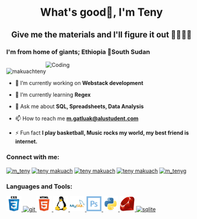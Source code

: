 
<h1 align="center"> What's good👋, I'm Teny</h1>
<h2 align="center"> Give me the materials and I'll figure it out 🧑🏿‍💻😎</h2>
<h3 align="left"> I'm from home of giants; Ethiopia 🎌South Sudan </h3>
<img align="right" alt="Coding" width="400" src="https://img.freepik.com/free-vector/cartoon-style-nerd-character-design_52683-81717.jpg?size=338&ext=jpg">

<p align="left"> <img src="https://komarev.com/ghpvc/?username=makuachteny&label=Profile%20views&color=0e75b6&style=flat" alt="makuachteny" /> </p>

- 🔭 I’m currently working on **Webstack development**

- 🌱 I’m currently learning **Regex**

- 💬 Ask me about **SQL, Spreadsheets, Data Analysis**

- 📫 How to reach me **m.gatluak@alustudent.com**

- ⚡ Fun fact **I play basketball, Music rocks my world, my best friend is internet.**

<h3 align="left">Connect with me:</h3>
<p align="left">
<a href="https://twitter.com/m_teny" target="blank"><img align="center" src="https://raw.githubusercontent.com/rahuldkjain/github-profile-readme-generator/master/src/images/icons/Social/twitter.svg" alt="m_teny" height="30" width="40" /></a>
<a href="https://linkedin.com/in/teny makuach" target="blank"><img align="center" src="https://raw.githubusercontent.com/rahuldkjain/github-profile-readme-generator/master/src/images/icons/Social/linked-in-alt.svg" alt="teny makuach" height="30" width="40" /></a>
<a href="https://kaggle.com/teny makuach" target="blank"><img align="center" src="https://raw.githubusercontent.com/rahuldkjain/github-profile-readme-generator/master/src/images/icons/Social/kaggle.svg" alt="teny makuach" height="30" width="40" /></a>
<a href="https://fb.com/teny makuach" target="blank"><img align="center" src="https://raw.githubusercontent.com/rahuldkjain/github-profile-readme-generator/master/src/images/icons/Social/facebook.svg" alt="teny makuach" height="30" width="40" /></a>
<a href="https://instagram.com/m_tenyg" target="blank"><img align="center" src="https://raw.githubusercontent.com/rahuldkjain/github-profile-readme-generator/master/src/images/icons/Social/instagram.svg" alt="m_tenyg" height="30" width="40" /></a>
</p>

<h3 align="left">Languages and Tools:</h3>
<p align="left"> <a href="https://www.w3schools.com/css/" target="_blank" rel="noreferrer"> <img src="https://raw.githubusercontent.com/devicons/devicon/master/icons/css3/css3-original-wordmark.svg" alt="css3" width="40" height="40"/> </a> <a href="https://git-scm.com/" target="_blank" rel="noreferrer"> <img src="https://www.vectorlogo.zone/logos/git-scm/git-scm-icon.svg" alt="git" width="40" height="40"/> </a> <a href="https://www.w3.org/html/" target="_blank" rel="noreferrer"> <img src="https://raw.githubusercontent.com/devicons/devicon/master/icons/html5/html5-original-wordmark.svg" alt="html5" width="40" height="40"/> </a> <a href="https://www.linux.org/" target="_blank" rel="noreferrer"> <img src="https://raw.githubusercontent.com/devicons/devicon/master/icons/linux/linux-original.svg" alt="linux" width="40" height="40"/> </a> <a href="https://www.mysql.com/" target="_blank" rel="noreferrer"> <img src="https://raw.githubusercontent.com/devicons/devicon/master/icons/mysql/mysql-original-wordmark.svg" alt="mysql" width="40" height="40"/> </a> <a href="https://www.photoshop.com/en" target="_blank" rel="noreferrer"> <img src="https://raw.githubusercontent.com/devicons/devicon/master/icons/photoshop/photoshop-line.svg" alt="photoshop" width="40" height="40"/> </a> <a href="https://www.python.org" target="_blank" rel="noreferrer"> <img src="https://raw.githubusercontent.com/devicons/devicon/master/icons/python/python-original.svg" alt="python" width="40" height="40"/> </a> <a href="https://www.ruby-lang.org/en/" target="_blank" rel="noreferrer"> <img src="https://raw.githubusercontent.com/devicons/devicon/master/icons/ruby/ruby-original.svg" alt="ruby" width="40" height="40"/> </a> <a href="https://www.sqlite.org/" target="_blank" rel="noreferrer"> <img src="https://www.vectorlogo.zone/logos/sqlite/sqlite-icon.svg" alt="sqlite" width="40" height="40"/> </a> </p>
